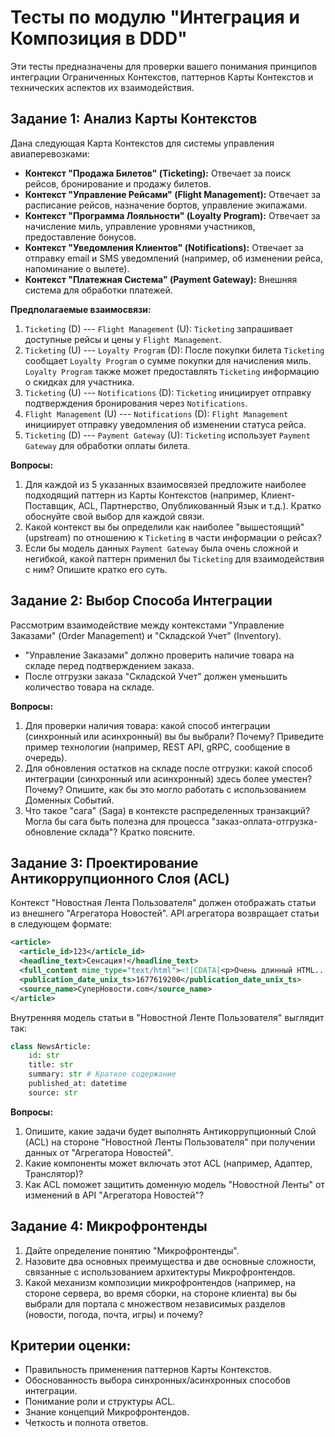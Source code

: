 # Тесты по модулю "Интеграция и Композиция в DDD"

Эти тесты предназначены для проверки вашего понимания принципов интеграции Ограниченных Контекстов, паттернов Карты Контекстов и технических аспектов их взаимодействия.

## Задание 1: Анализ Карты Контекстов

Дана следующая Карта Контекстов для системы управления авиаперевозками:

*   **Контекст "Продажа Билетов" (Ticketing):** Отвечает за поиск рейсов, бронирование и продажу билетов.
*   **Контекст "Управление Рейсами" (Flight Management):** Отвечает за расписание рейсов, назначение бортов, управление экипажами.
*   **Контекст "Программа Лояльности" (Loyalty Program):** Отвечает за начисление миль, управление уровнями участников, предоставление бонусов.
*   **Контекст "Уведомления Клиентов" (Notifications):** Отвечает за отправку email и SMS уведомлений (например, об изменении рейса, напоминание о вылете).
*   **Контекст "Платежная Система" (Payment Gateway):** Внешняя система для обработки платежей.

**Предполагаемые взаимосвязи:**

1.  `Ticketing` (D) --- `Flight Management` (U): `Ticketing` запрашивает доступные рейсы и цены у `Flight Management`.
2.  `Ticketing` (U) --- `Loyalty Program` (D): После покупки билета `Ticketing` сообщает `Loyalty Program` о сумме покупки для начисления миль. `Loyalty Program` также может предоставлять `Ticketing` информацию о скидках для участника.
3.  `Ticketing` (U) --- `Notifications` (D): `Ticketing` инициирует отправку подтверждения бронирования через `Notifications`.
4.  `Flight Management` (U) --- `Notifications` (D): `Flight Management` инициирует отправку уведомления об изменении статуса рейса.
5.  `Ticketing` (D) --- `Payment Gateway` (U): `Ticketing` использует `Payment Gateway` для обработки оплаты билета.

**Вопросы:**

1.  Для каждой из 5 указанных взаимосвязей предложите наиболее подходящий паттерн из Карты Контекстов (например, Клиент-Поставщик, ACL, Партнерство, Опубликованный Язык и т.д.). Кратко обоснуйте свой выбор для каждой связи.
2.  Какой контекст вы бы определили как наиболее "вышестоящий" (upstream) по отношению к `Ticketing` в части информации о рейсах?
3.  Если бы модель данных `Payment Gateway` была очень сложной и негибкой, какой паттерн применил бы `Ticketing` для взаимодействия с ним? Опишите кратко его суть.

## Задание 2: Выбор Способа Интеграции

Рассмотрим взаимодействие между контекстами "Управление Заказами" (Order Management) и "Складской Учет" (Inventory).

*   "Управление Заказами" должно проверить наличие товара на складе перед подтверждением заказа.
*   После отгрузки заказа "Складской Учет" должен уменьшить количество товара на складе.

**Вопросы:**

1.  Для проверки наличия товара: какой способ интеграции (синхронный или асинхронный) вы бы выбрали? Почему? Приведите пример технологии (например, REST API, gRPC, сообщение в очередь).
2.  Для обновления остатков на складе после отгрузки: какой способ интеграции (синхронный или асинхронный) здесь более уместен? Почему? Опишите, как бы это могло работать с использованием Доменных Событий.
3.  Что такое "сага" (Saga) в контексте распределенных транзакций? Могла бы сага быть полезна для процесса "заказ-оплата-отгрузка-обновление склада"? Кратко поясните.

## Задание 3: Проектирование Антикоррупционного Слоя (ACL)

Контекст "Новостная Лента Пользователя" должен отображать статьи из внешнего "Агрегатора Новостей". API агрегатора возвращает статьи в следующем формате:

```xml
<article>
  <article_id>123</article_id>
  <headline_text>Сенсация!</headline_text>
  <full_content mime_type="text/html"><![CDATA[<p>Очень длинный HTML...</p>]]></full_content>
  <publication_date_unix_ts>1677619200</publication_date_unix_ts>
  <source_name>СуперНовости.com</source_name>
</article>
```

Внутренняя модель статьи в "Новостной Ленте Пользователя" выглядит так:

```python
class NewsArticle:
    id: str
    title: str
    summary: str # Краткое содержание
    published_at: datetime
    source: str
```

**Вопросы:**

1.  Опишите, какие задачи будет выполнять Антикоррупционный Слой (ACL) на стороне "Новостной Ленты Пользователя" при получении данных от "Агрегатора Новостей".
2.  Какие компоненты может включать этот ACL (например, Адаптер, Транслятор)?
3.  Как ACL поможет защитить доменную модель "Новостной Ленты" от изменений в API "Агрегатора Новостей"?

## Задание 4: Микрофронтенды

1.  Дайте определение понятию "Микрофронтенды".
2.  Назовите два основных преимущества и две основные сложности, связанные с использованием архитектуры Микрофронтендов.
3.  Какой механизм композиции микрофронтендов (например, на стороне сервера, во время сборки, на стороне клиента) вы бы выбрали для портала с множеством независимых разделов (новости, погода, почта, игры) и почему?

## Критерии оценки:

*   Правильность применения паттернов Карты Контекстов.
*   Обоснованность выбора синхронных/асинхронных способов интеграции.
*   Понимание роли и структуры ACL.
*   Знание концепций Микрофронтендов.
*   Четкость и полнота ответов.

